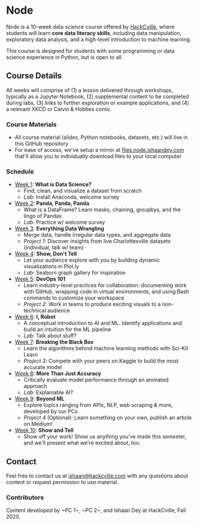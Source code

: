 # Node

Node is a 10-week data science course offered by [HackCville](https://hackcville.com/), where students will learn **core data literacy skills**, including data manipulation, exploratory data analysis, and a high-level introduction to machine learning. 

This course is designed for students with some programming or data science experience in Python, but is open to all. 

## Course Details 
All weeks will comprise of (1) a lesson delivered through workshops, typically as a Jupyter Notebook, (2) supplemental content to be completed during labs, (3) links to further exploration or example applications, and (4) a relevant XKCD or Calvin & Hobbes comic. 

### Course Materials
- All course material (slides, Python notebooks, datasets, etc.) will live in this GitHub repository
- For ease of access, we've setup a mirror at [files.node.ishaandey.com](https://files.node.ishaandey.com/) that'll allow you to individually download files to your local computer 

### Schedule
- [Week 1](./week-1): **What is Data Science?** 
    - Find, clean, and visualize a dataset from scratch
    - *Lab*: Install Anaconda, welcome survey
- [Week 2](./week-2): **Panda, Panda, Panda** 
    - What is a DataFrame? Learn masks, chaining, groupbys, and the lingo of Pandas
    - *Lab*: Practice w/ welcome survey
- [Week 3](./week-3): **Everything Data Wrangling** 
    - Merge data, handle irregular data types, and aggregate data 
    - *Project 1*: Discover insights from live Charlottesville datasets (individual, talk w/ team)
- [Week 4](./week-4): **Show, Don't Tell** 
    - Let your audience explore with you by building dynamic visualizations in Plot\.ly 
    - *Lab*: Seaborn graph gallery for inspiration
- [Week 5](./week-5): **DevOps 101** 
    - Learn industry-level practices for collaboration: documenting work with GitHub, wrapping code in virtual environments, and using Bash commands to customize your workspace
    - *Project 2*: Work in teams to produce exciting visuals to a non-technical audience 
- [Week 6](./week-6): **I, Robot** 
    - A conceptual introduction to AI and ML. Identify applications and build an intuition for the ML pipeline
    - *Lab*: Talk about stuff?
- [Week 7](./week-7): **Breaking the Black Box** 
    - Learn the algorithms behind machine learning methods with Sci-Kit Learn
    - *Project 3*: Compete with your peers on Kaggle to build the most accurate model
- [Week 8](./week-8): **More Than Just Accuracy** 
    - Critically evaluate model performance through an animated approach
    - *Lab*: Explainable AI?
- [Week 9](./week-9): **Beyond ML** 
    - Explore topics ranging from APIs, NLP, web scraping & more, developed by our PCs
    - *Project 4* (Optional): Learn something on your own, publish an article on Medium!
- [Week 10](./week-10): **Show and Tell** 
    - Show off your work! Show us anything you've made this semester, and we'll present what we're excited about, too.

## Contact
Feel free to contact us at ishaan@hackcville.com with any questions about content or request permission to use material.

### Contributors
Content developed by ~PC 1~, ~PC 2~, and Ishaan Dey at HackCville, Fall 2020. 
